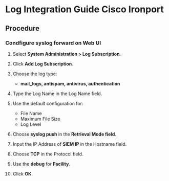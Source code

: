# Log Integration Guide Cisco Ironport 
## Procedure
### Condfigure syslog forward on Web UI


1. Select **System Administration > Log Subscription**.

2. Click **Add Log Subscription**.

3. Choose the log type:
   - **mail_logs, antispam, antivirus, authentication**

4. Type the Log Name in the Log Name field.

5. Use the default configuration for:
   - File Name
   - Maximum File Size
   - Log Level

6. Choose **syslog push** in the **Retrieval Mode field**.

7. Input the IP Address of **SIEM IP** in the Hostname field.
8. Choose **TCP** in the Protocol field.
9. Use the **debug** for **Facility**.
10. Click **OK**.
